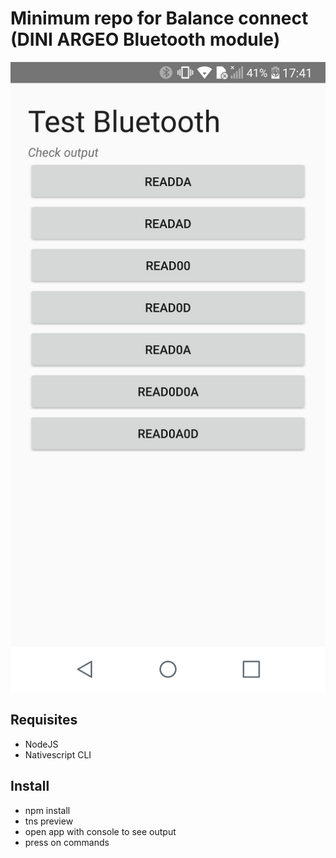 # Minimum repo for Balance connect (DINI ARGEO Bluetooth module)

![Screenshot](screenshot.png)

## Requisites

- NodeJS
- Nativescript CLI

## Install

- npm install
- tns preview
- open app with console to see output
- press on commands
